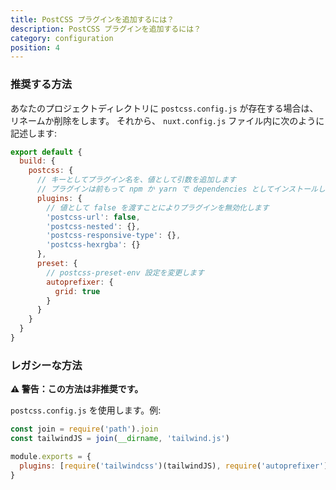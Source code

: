 ```yaml
---
title: PostCSS プラグインを追加するには？
description: PostCSS プラグインを追加するには？
category: configuration
position: 4
---
```


### 推奨する方法

あなたのプロジェクトディレクトリに `postcss.config.js` が存在する場合は、リネームか削除をします。 それから、 `nuxt.config.js` ファイル内に次のように記述します:

```js
export default {
  build: {
    postcss: {
      // キーとしてプラグイン名を、値として引数を追加します
      // プラグインは前もって npm か yarn で dependencies としてインストールしておきます
      plugins: {
        // 値として false を渡すことによりプラグインを無効化します
        'postcss-url': false,
        'postcss-nested': {},
        'postcss-responsive-type': {},
        'postcss-hexrgba': {}
      },
      preset: {
        // postcss-preset-env 設定を変更します
        autoprefixer: {
          grid: true
        }
      }
    }
  }
}
```

### レガシーな方法

**⚠️ 警告：この方法は非推奨です。**

`postcss.config.js` を使用します。例:

```js
const join = require('path').join
const tailwindJS = join(__dirname, 'tailwind.js')

module.exports = {
  plugins: [require('tailwindcss')(tailwindJS), require('autoprefixer')]
}
```

